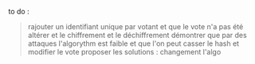 to do : 
> rajouter un identifiant unique par votant
> et que le vote n'a pas été altérer 
> et le chiffrement et le déchiffrement
> démontrer que par des attaques l'algorythm est faible et que l'on peut casser le hash et modifier le vote
> proposer les solutions : changement l'algo